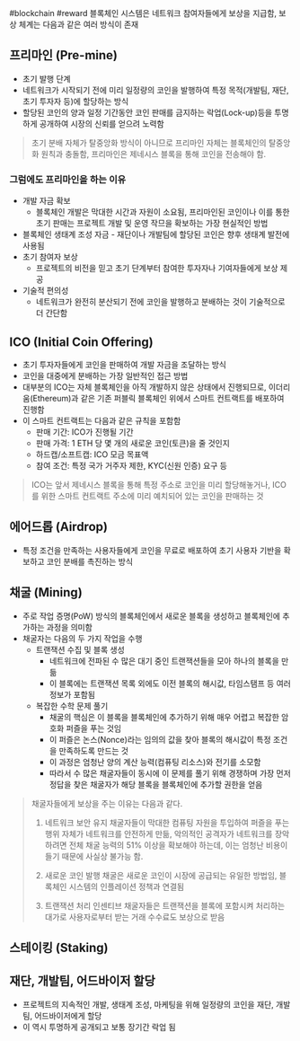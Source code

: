 #blockchain #reward
블록체인 시스템은 네트워크 참여자들에게 보상을 지급함, 보상 체계는 다음과 같은 여러 방식이 존재

## 프리마인 (Pre-mine)
- 초기 발행 단계
- 네트워크가 시작되기 전에 미리 일정량의 코인을 발행하여 특정 목적(개발팀, 재단, 초기 투자자 등)에 할당하는 방식
- 할당된 코인의 양과 일정 기간동안 코인 판매를 금지하는 락업(Lock-up)등을 투명하게 공개하여 시장의 신뢰를 얻으려 노력함

> 초기 분배 자체가 탈중앙화 방식이 아니므로 프리마인 자체는 블록체인의 탈중앙화 원칙과 충돌함, 프리마인은 제네시스 블록을 통해 코인을 전송해야 함.

### 그럼에도 프리마인을 하는 이유
- 개발 자금 확보
	- 블록체인 개발은 막대한 시간과 자원이 소요됨, 프리마인된 코인이나 이를 통한 초기 판매는 프로젝트 개발 및 운영 작므을 확보하는 가장 현실적인 방법
- 블록체인 생태계 조성 자금
		- 재단이나 개발팀에 할당된 코인은 향후 생태계 발전에 사용됨
- 초기 참여자 보상
	- 프로젝트의 비전을 믿고 초기 단계부터 참여한 투자자나 기여자들에게 보상 제공
- 기술적 편의성
	- 네트워크가 완전히 분산되기 전에 코인을 발행하고 분배하는 것이 기술적으로 더 간단함

## ICO (Initial Coin Offering)
- 초기 투자자들에게 코인을 판매하여 개발 자금을 조달하는 방식
- 코인을 대중에게 분배하는 가장 일반적인 접근 방법
- 대부분의 ICO는 자체 블록체인을 아직 개발하지 않은 상태에서 진행되므로, 이더리움(Ethereum)과 같은 기존 퍼블릭 블록체인 위에서 스마트 컨트랙트를 배포하여 진행함
- 이 스마트 컨트랙트는 다음과 같은 규칙을 포함함
	- 판매 기간: ICO가 진행될 기간
	- 판매 가격: 1 ETH 당 몇 개의 새로운 코인(토큰)을 줄 것인지
	- 하드캡/소프트캡: ICO 모금 목표액
	- 참여 조건: 특정 국가 거주자 제한, KYC(신원 인증) 요구 등

> ICO는 앞서 제네시스 블록을 통해 특정 주소로 코인을 미리 할당해놓거나, ICO를 위한 스마트 컨트랙트 주소에 미리 예치되어 있는 코인을 판매하는 것

## 에어드롭 (Airdrop)
- 특정 조건을 만족하는 사용자들에게 코인을 무료로 배포하여 초기 사용자 기반을 확보하고 코인 분배를 촉진하는 방식

## 채굴 (Mining)
- 주로 작업 증명(PoW) 방식의 블록체인에서 새로운 블록을 생성하고 블록체인에 추가하는 과정을 의미함
- 채굴자는 다음의 두 가지 작업을 수행
	- 트랜잭션 수집 및 블록 생성
		- 네트워크에 전파된 수 많은 대기 중인 트랜잭션들을 모아 하나의 블록을 만듦
		- 이 블록에는 트랜잭션 목록 외에도 이전 블록의 해시값, 타임스탬프 등 여러 정보가 포함됨
	- 복잡한 수학 문제 풀기
		- 채굴의 핵심은 이 블록을 블록체인에 추가하기 위해 매우 어렵고 복잡한 암호화 퍼즐을 푸는 것임
		- 이 퍼즐은 논스(Nonce)라는 임의의 값을 찾아 블록의 해시값이 특정 조건을 만족하도록 만드는 것
		- 이 과정은 엄청난 양의 계산 능력(컴퓨팅 리소스)와 전기를 소모함
		- 따라서 수 많은 채굴자들이 동시에 이 문제를 풀기 위해 경쟁하며 가장 먼저 정답을 찾은 채굴자가 해당 블록을 블록체인에 추가할 권한을 얻음
> 채굴자들에게 보상을 주는 이유는 다음과 같다.
> 
> 1. 네트워크 보안 유지
>    채굴자들이 막대한 컴퓨팅 자원을 투입하여 퍼즐을 푸는 행위 자체가 네트워크를 안전하게 만듦, 악의적인 공격자가 네트워크를 장악하려면 전체 채굴 능력의 51% 이상을 확보해야 하는데, 이는 엄청난 비용이 들기 때문에 사실상 불가능 함.
> 2. 새로운 코인 발행
> 	 채굴은 새로운 코인이 시장에 공급되는 유일한 방법임, 블록체인 시스템의 인플레이션 정책과 연결됨
> 	 
> 3. 트랜잭션 처리 인센티브
>    채굴자들은 트랜잭션을 블록에 포함시켜 처리하는 대가로 사용자로부터 받는 거래 수수료도 보상으로 받음

## 스테이킹 (Staking)

## 재단, 개발팀, 어드바이저 할당
- 프로젝트의 지속적인 개발, 생태계 조성, 마케팅을 위해 일정량의 코인을 재단, 개발팀, 어드바이저에게 할당
- 이 역시 투명하게 공개되고 보통 장기간 락업 됨